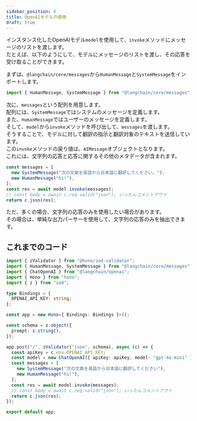 ```yaml
---
sidebar_position: 6
title: OpenAIモデルの使用
draft: true
---
```


インスタンス化したOpenAIモデル`model`を使用して、`invoke`メソッドにメッセージのリストを渡します。  
たとえば、以下のようにして、モデルにメッセージのリストを渡し、その応答を受け取ることができます。

まずは、`@langchain/core/messages`から`HumanMessage`と`SystemMessage`をインポートします。

```ts
import { HumanMessage, SystemMessage } from "@langchain/core/messages";
```

次に、`messages`という配列を用意します。  
配列には、`SystemMessage`ではシステムのメッセージを定義します。  
また、`HumanMessage`ではユーザーのメッセージを定義します。  
そして、`model`から`invoke`メソッドを呼び出して、`messages`を渡します。  
そうすることで、モデルに対して翻訳の指示と翻訳対象のテキストを送信しています。   
この`invoke`メソッドの戻り値は、`AIMessage`オブジェクトとなります。  
これには、文字列の応答と応答に関するその他のメタデータが含まれます。

```ts
const messages = [
  new SystemMessage("次の文章を英語から日本語に翻訳してください。"),
  new HumanMessage("hi!"),
];
const res = await model.invoke(messages);
// const body = await c.req.valid("json"); いったんコメントアウト
return c.json(res);
```

ただ、多くの場合、文字列の応答のみを使用したい場合があります。  
その場合は、単純な出力パーサーを使用して、文字列の応答のみを抽出できます。

## これまでのコード

```ts title="index.ts"
import { zValidator } from "@hono/zod-validator";
import { HumanMessage, SystemMessage } from "@langchain/core/messages";
import { ChatOpenAI } from "@langchain/openai";
import { Hono } from "hono";
import { z } from "zod";

type Bindings = {
  OPENAI_API_KEY: string;
};

const app = new Hono<{ Bindings: Bindings }>();

const schema = z.object({
  prompt: z.string(),
});

app.post("/", zValidator("json", schema), async (c) => {
  const apiKey = c.env.OPENAI_API_KEY;
  const model = new ChatOpenAI({ apiKey: apiKey, model: "gpt-4o-mini" });
  const messages = [
    new SystemMessage("次の文章を英語から日本語に翻訳してください"),
    new HumanMessage("hi!"),
  ];
  const res = await model.invoke(messages);
  // const body = await c.req.valid("json"); いったんコメントアウト
  return c.json(res);
});

export default app;
```
